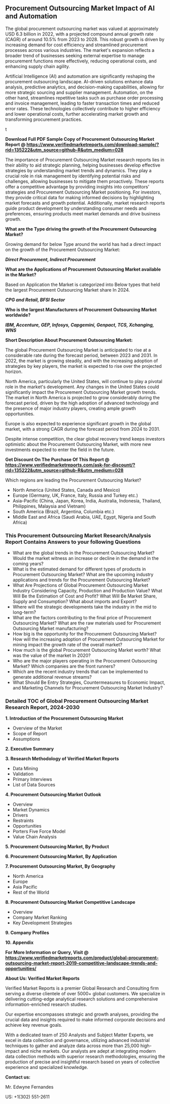 <h2>Procurement Outsourcing Market Impact of AI and Automation</h2><p>The global procurement outsourcing market was valued at approximately USD 6.3 billion in 2022, with a projected compound annual growth rate (CAGR) of around 10.5% from 2023 to 2028. This robust growth is driven by increasing demand for cost efficiency and streamlined procurement processes across various industries. The market's expansion reflects a broader trend of businesses seeking external expertise to manage procurement functions more effectively, reducing operational costs, and enhancing supply chain agility.</p><p>Artificial Intelligence (AI) and automation are significantly reshaping the procurement outsourcing landscape. AI-driven solutions enhance data analysis, predictive analytics, and decision-making capabilities, allowing for more strategic sourcing and supplier management. Automation, on the other hand, streamlines repetitive tasks such as purchase order processing and invoice management, leading to faster transaction times and reduced error rates. These technologies collectively contribute to higher efficiency and lower operational costs, further accelerating market growth and transforming procurement practices.</p>t</p><p id="" class=""><strong>Download Full PDF Sample Copy of Procurement Outsourcing Market Report @ <a href="https://www.verifiedmarketreports.com/download-sample/?rid=135222&utm_source=github-R&utm_medium=028" target="_blank">https://www.verifiedmarketreports.com/download-sample/?rid=135222&utm_source=github-R&utm_medium=028</a></strong></p><p>The importance of&nbsp;Procurement Outsourcing Market research reports lies in their ability to aid strategic planning, helping businesses develop effective strategies by understanding market trends and dynamics. They play a crucial role in risk management by identifying potential risks and challenges, allowing businesses to mitigate them proactively. These reports offer a competitive advantage by providing insights into competitors' strategies and Procurement Outsourcing Market positioning. For investors, they provide critical data for making informed decisions by highlighting market forecasts and growth potential. Additionally, market research reports guide product development by understanding consumer needs and preferences, ensuring products meet market demands and drive business growth.</p><p><strong>What are the&nbsp;Type driving the growth of the Procurement Outsourcing Market?</strong></p><p id="" class="">Growing demand for below Type around the world has had a direct impact on the growth of the Procurement Outsourcing Market:</p><em><strong>Direct Procurement, Indirect Procurement</strong></em></p><strong>What are the&nbsp;Applications&nbsp;of Procurement Outsourcing Market available in the Market?</strong></p><p id="" class="">Based on Application the Market is categorized into Below types that held the largest Procurement Outsourcing Market share In 2024.</p><em><strong>CPG and Retail, BFSI Sector</strong></em></p><strong>Who is the largest Manufacturers of Procurement Outsourcing Market worldwide?</strong></p><p><em><strong>IBM, Accenture, GEP, Infosys, Capgemini, Genpact, TCS, Xchanging, WNS</strong></em></p><p id="" class=""><strong>Short Description About Procurement Outsourcing Market:</strong></p><p>The global Procurement Outsourcing Market is anticipated to rise at a considerable rate during the forecast period, between 2023 and 2031. In 2022, the market is growing steadily, and with the increasing adoption of strategies by key players, the market is expected to rise over the projected horizon.</p><p>North America, particularly the United States, will continue to play a pivotal role in the market's development. Any changes in the United States could significantly impact the Procurement Outsourcing Market growth trends. The market in North America is projected to grow considerably during the forecast period, driven by the high adoption of advanced technology and the presence of major industry players, creating ample growth opportunities.</p><p>Europe is also expected to experience significant growth in the global market, with a strong CAGR during the forecast period from 2024 to 2031.</p><p>Despite intense competition, the clear global recovery trend keeps investors optimistic about the Procurement Outsourcing Market, with more new investments expected to enter the field in the future.</p><p id="" class=""><strong>Get Discount On The Purchase Of This Report @ <a href="https://www.verifiedmarketreports.com/ask-for-discount/?rid=135222&utm_source=github-R&utm_medium=028" target="_blank">https://www.verifiedmarketreports.com/ask-for-discount/?rid=135222&utm_source=github-R&utm_medium=028</a></strong></p>Which regions are leading the Procurement Outsourcing Market?</p><ul><li>North America (United States, Canada and Mexico)</li><li>Europe (Germany, UK, France, Italy, Russia and Turkey etc.)</li><li>Asia-Pacific (China, Japan, Korea, India, Australia, Indonesia, Thailand, Philippines, Malaysia and Vietnam)</li><li>South America (Brazil, Argentina, Columbia etc.)</li><li>Middle East and Africa (Saudi Arabia, UAE, Egypt, Nigeria and South Africa)</li></ul><h3 id="" class="">This Procurement Outsourcing Market Research/Analysis Report Contains Answers to your following Questions</h3><ul><li>What are the global trends in the Procurement Outsourcing Market? Would the market witness an increase or decline in the demand in the coming years?</li><li>What is the estimated demand for different types of products in Procurement Outsourcing Market? What are the upcoming industry applications and trends for the Procurement Outsourcing Market?</li><li>What Are Projections of Global Procurement Outsourcing Market Industry Considering Capacity, Production and Production Value? What Will Be the Estimation of Cost and Profit? What Will Be Market Share, Supply and Consumption? What about imports and Export?</li><li>Where will the strategic developments take the industry in the mid to long-term?</li><li>What are the factors contributing to the final price of Procurement Outsourcing Market? What are the raw materials used for Procurement Outsourcing Market manufacturing?</li><li>How big is the opportunity for the Procurement Outsourcing Market? How will the increasing adoption of Procurement Outsourcing Market for mining impact the growth rate of the overall market?</li><li>How much is the global Procurement Outsourcing Market worth? What was the value of the market In 2020?</li><li>Who are the major players operating in the Procurement Outsourcing Market? Which companies are the front runners?</li><li>Which are the recent industry trends that can be implemented to generate additional revenue streams?</li><li>What Should Be Entry Strategies, Countermeasures to Economic Impact, and Marketing Channels for Procurement Outsourcing Market Industry?</li></ul><h3 id="" class="">Detailed TOC of Global Procurement Outsourcing Market Research Report, 2024-2030</h3><p id="" class=""><strong>1. Introduction of the Procurement Outsourcing Market</strong></p><ul><li>Overview of the Market</li><li>Scope of Report</li><li>Assumptions</li></ul><p id="" class=""><strong>2. Executive Summary</strong></p><p id="" class=""><strong>3. Research Methodology of Verified Market Reports</strong></p><ul><li>Data Mining</li><li>Validation</li><li>Primary Interviews</li><li>List of Data Sources</li></ul><p id="" class=""><strong>4. Procurement Outsourcing Market Outlook</strong></p><ul><li>Overview</li><li>Market Dynamics</li><li>Drivers</li><li>Restraints</li><li>Opportunities</li><li>Porters Five Force Model</li><li>Value Chain Analysis</li></ul><p id="" class=""><strong>5. Procurement Outsourcing Market, By Product</strong></p><p id="" class=""><strong>6. Procurement Outsourcing Market, By Application</strong></p><p id="" class=""><strong>7. Procurement Outsourcing Market, By Geography</strong></p><ul><li>North America</li><li>Europe</li><li>Asia Pacific</li><li>Rest of the World</li></ul><p id="" class=""><strong>8. Procurement Outsourcing Market Competitive Landscape</strong></p><ul><li>Overview</li><li>Company Market Ranking</li><li>Key Development Strategies</li></ul><p id="" class=""><strong>9. Company Profiles</strong></p><p id="" class=""><strong>10. Appendix</strong></p><p id="" class=""><strong>For More Information or Query, Visit @ <a href="https://www.verifiedmarketreports.com/product/global-procurement-outsourcing-market-report-2019-competitive-landscape-trends-and-opportunities/" target="_blank">https://www.verifiedmarketreports.com/product/global-procurement-outsourcing-market-report-2019-competitive-landscape-trends-and-opportunities/</a></strong></p><p id="" class=""><strong>About Us: Verified Market Reports</strong></p><p id="" class="">Verified Market Reports is a premier Global Research and Consulting firm serving a diverse clientele of over 5000+ global customers. We specialize in delivering cutting-edge analytical research solutions and comprehensive information-enriched research studies.</p><p id="" class="">Our expertise encompasses strategic and growth analyses, providing the crucial data and insights required to make informed corporate decisions and achieve key revenue goals.</p><p id="" class="">With a dedicated team of 250 Analysts and Subject Matter Experts, we excel in data collection and governance, utilizing advanced industrial techniques to gather and analyze data across more than 25,000 high-impact and niche markets. Our analysts are adept at integrating modern data collection methods with superior research methodologies, ensuring the production of precise and insightful research based on years of collective experience and specialized knowledge.</p><p id="" class=""><strong>Contact us:</strong></p><p id="" class="">Mr. Edwyne Fernandes</p><p id="" class="">US: +1(302) 551-2611</p>